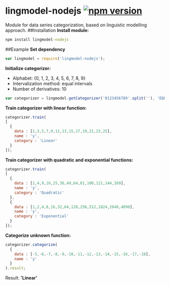 # lingmodel-nodejs [![npm version](https://badge.fury.io/js/lingmodel-nodejs.svg)](https://badge.fury.io/js/lingmodel-nodejs)
Module for data series categorization, based on linguistic modelling approach.
##Installation
**Install module:**
```cmd
npm install lingmodel-nodejs
```
##Example
**Set dependency**
```js
var lingmodel = require('lingmodel-nodejs');
```

**Initialize categorizer:**
- Alphabet: {0, 1, 2, 3, 4, 5, 6, 7, 8, 9}
- Intervalization method: equal intervals
- Number of derivatives: 10
```js
var categorizer = lingmodel.getCategorizer('0123456789'.split(''), 'EQUAL', 10);
```

**Train categorizer with linear function:**
```js
categorizer.train(
[
  {
    data : [1,3,5,7,9,11,13,15,17,19,21,23,25],
    name : 'y',
    category : 'Linear'
  }
]);
```

**Train categorizer with quadratic and exponential functions:**
```js
categorizer.train(
[
  {
    data : [1,4,9,16,25,36,49,64,81,100,121,144,169],
    name : 'y',
    category : 'Quadratic'
  },
  {
    data : [1,2,4,8,16,32,64,128,256,512,1024,2048,4096],
    name : 'y',
    category : 'Exponential'
  }
]);
```

**Categorize unknown function:**
```js
categorizer.categorize(
  {
    data : [-5,-6,-7,-8,-9,-10,-11,-12,-13,-14,-15,-16,-17,-18],
    name : 'y'
  }
).result;
```
Result: **'Linear'**
